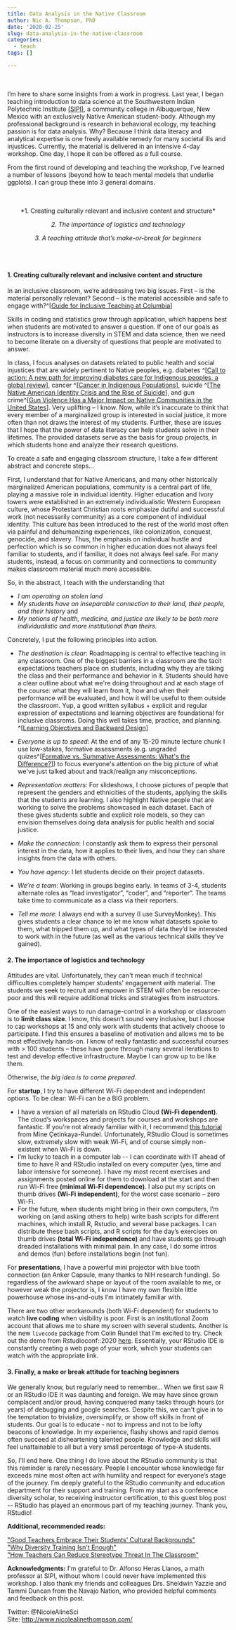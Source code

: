 ```yaml
---
title: Data Analysis in the Native Classroom
author: Nic A. Thompson, PhD
date: '2020-02-25'
slug: data-analysis-in-the-native-classroom
categories:
  - teach
tags: []

---
```


<br><br>
I’m here to share some insights from a work in progress. Last year, I began teaching introduction to data science at the Southwestern Indian Polytechnic Institute [(SIPI)](https://www.sipi.edu/), a community college in Albuquerque, New Mexico with an exclusively Native American student-body. Although my professional background is research in behavioral ecology, my teaching passion is for data analysis. Why? Because I think data literacy and analytical expertise is one freely available remedy for many societal ills and injustices. Currently, the material is delivered in an intensive 4-day workshop. One day, I hope it can be offered as a full course.

From the first round of developing and teaching the workshop, I’ve learned a number of lessons (beyond how to teach mental models that underlie ggplots). I can group these into 3 general domains.
<br><br><br>
<center>
  *1. Creating culturally relevant and inclusive content and structure*
  
  *2. The importance of logistics and technology*
  
  *3. A teaching attitude that’s make-or-break for beginners*
</center>
<br><br>

#### **1.	Creating culturally relevant and inclusive content and structure**

In an inclusive classroom, we’re addressing two big issues. First – is the material personally relevant? Second – is the material accessible and safe to engage with?^[[Guide for Inclusive Teaching at Columbia](https://cpb-us-w2.wpmucdn.com/edblogs.columbia.edu/dist/8/1109/files/2020/02/Guide-for-Inclusive-Teaching-at-Columbia_Accessibility-Revisions_15-January-2020_FINAL.pdf)] 

Skills in coding and statistics grow through application, which happens best when students are motivated to answer a question. If one of our goals as instructors is to increase diversity in STEM and data science, then we need to become literate on a diversity of questions that people are motivated to answer. 

In class, I focus analyses on datasets related to public health and social injustices that are widely pertinent to Native peoples, e.g. diabetes ^[[Call to action: A new path for improving diabetes care for Indigenous peoples, a global review](https://www.sciencedirect.com/science/article/pii/S0168822716302467)], cancer ^[[Cancer in Indigenous Populations](https://www.thelancet.com/series/cancer-in-indigenous-populations)], suicide ^[[The Native American Identity Crisis and the Rise of Suicide](https://blog.nativehope.org/february-spotlight-native-american-identity)], and gun crime^[[Gun Violence Has a Major Impact on Native Communities in the United States](https://www.teenvogue.com/story/gun-violence-has-a-major-impact-on-native-communities-in-the-united-states)]. Very uplifting – I know. Now, while it’s inaccurate to think that every member of a marginalized group is interested in social justice, it more often than not draws the interest of my students. Further, these are issues that I hope that the power of data literacy can help students solve in their lifetimes. The provided datasets serve as the basis for group projects, in which students hone and analyze their research questions.

To create a safe and engaging classroom structure, I take a few different abstract and concrete steps...

First, I understand that for Native Americans, and many other historically marginalized American populations, community is a central part of life, playing a massive role in individual identity. Higher education and Ivory towers were established in an extremely individualistic Western European culture, whose Protestant Christian roots emphasize dutiful and successful work (not necessarily community) as a core component of individual identity. This culture has been introduced to the rest of the world most often via painful and dehumanizing experiences, like colonization, conquest, genocide, and slavery. Thus, the emphasis on individual hustle and perfection which is so common in higher education does not always feel familiar to students, and if familiar, it does not always feel safe. For many students, instead, a focus on community and connections to community makes classroom material much more accessible. 

So, in the abstract, I teach with the understanding that

- *I am operating on stolen land*
- *My students have an inseparable connection to their land, their people, and their history* and
- *My notions of health, medicine, and justice are likely to be both more individualistic and more institutional than theirs.*

Concretely, I put the following principles into action.

- *The destination is clear*: Roadmapping is central to effective teaching in any classroom. One of the biggest barriers in a classroom are the tacit expectations teachers place on students, including why they are taking the class and their performance and behavior in it. Students should have a clear outline about what we're doing throughout and at each stage of the course: what they will learn from it, how and when their performance will be evaluated, and how it will be useful to them outside the classroom. Yup, a good written syllabus + explicit and regular expression of expectations and learning objectives are foundational for inclusive classroms. Doing this well takes time, practice, and planning. ^[[Learning Objectives and Backward Design](https://tep.uoregon.edu/learning-objectives-and-backward-design)]

- *Everyone is up to speed*: At the end of any 15-20 minute lecture chunk I use low-stakes, formative assessments (e.g. ungraded quizes^[[Formative vs. Summative Assessments: What's the Difference?](https://www.aeseducation.com/blog/formative-vs.-summative-assessments-what-do-they-mean)]) to focus everyone's attention on the big picture of what we've just talked about and track/realign any misconceptions.

- *Representation matters*: For slideshows, I choose pictures of people that represent the genders and ethnicities of the students, applying the skills that the students are learning. I also highlight Native people that are working to solve the problems showcased in each dataset. Each of these gives students subtle and explicit role models, so they can envision themselves doing data analysis for public health and social justice.

- *Make the connection*: I constantly ask them to express their personal interest in the data, how it applies to their lives, and how they can share insights from the data with others.

- *You have agency*: I let students decide on their project datasets.

- *We’re a team*: Working in groups begins early. In teams of 3-4, students alternate roles as “lead investigator”, “coder”, and “reporter”. The teams take time to communicate as a class via their reporters.

- *Tell me more*: I always end with a survey (I use SurveyMonkey). This gives students a clear chance to let me know what datasets spoke to them, what tripped them up, and what types of data they’d be interested to work with in the future (as well as the various technical skills they’ve gained).


#### **2. The importance of logistics and technology**

Attitudes are vital. Unfortunately, they can't mean much if technical difficulties completely hamper students' engagement with material. The students we seek to recruit and empower in STEM will often be resource-poor and this will require additional tricks and strategies from instructors.

One of the easiest ways to run damage-control in a workshop or classroom is to **limit class size**. I know, this doesn’t sound very inclusive, but I choose to cap workshops at 15 and only work with students that actively choose to participate. I find this ensures a baseline of motivation and allows me to be most effectively hands-on. I know of really fantastic and successful courses with > 100 students – these have gone through many several iterations to test and develop effective infrastructure. Maybe I can grow up to be like them.

Otherwise, *the big idea is to come prepared.* 

For **startup**, I try to have different Wi-Fi dependent and independent options. To be clear: Wi-Fi can be a BIG problem.

- I have a version of all materials on RStudio Cloud **(Wi-Fi dependent)**. The cloud’s workspaces and projects for courses and workshops are fantastic. If you’re not already familiar with it, I recommend [this tutorial](https://resources.rstudio.com/webinars/rstudio-cloud-in-the-classroom) from Mine Çetinkaya-Rundel. Unfortunately, RStudio Cloud is sometimes slow, extremely slow with weak Wi-Fi, and of course simply non-existent when Wi-Fi is down. 
- I’m lucky to teach in a computer lab -- I can coordinate with IT ahead of time to have R and RStudio installed on every computer (yes, time and labor intensive for someone). I have my most recent exercises and assignments posted online for them to download at the start and then run Wi-Fi free **(minimal Wi-Fi dependence)**. I also put my scripts on thumb drives **(Wi-Fi independent)**, for the worst case scenario – zero Wi-Fi. 
- For the future, when students might bring in their own computers, I’m working on (and asking others to help) write bash scripts for different machines, which install R, Rstudio, and several base packages. I can distribute these bash scripts, and R scripts for the day’s exercises on thumb drives **(total Wi-Fi independence)** and have students go through dreaded installations with minimal pain. In any case, I do some intros and demos (fun) before installations begin (not fun).

For **presentations**, I have a powerful mini projector with blue tooth connection (an Anker Capsule, many thanks to NIH research funding). So regardless of the awkward shape or layout of the room available to me, or however weak the projector is, I know I have my own flexible little powerhouse whose ins-and-outs I’m intimately familiar with.  

There are two other workarounds (both Wi-Fi dependent) for students to watch **live coding** when visibility is poor. First is an institutional Zoom account that allows me to share my screen with several students. Another is the new `livecode` package from Colin Rundel that I’m excited to try. Check out the demo from Rstudioconf::2020 [here](https://resources.rstudio.com/rstudio-conf-2020/lightning-talk-colin-rundel). Essentially, your RStudio IDE is constantly creating a web page of your work, which your students can watch with the appropriate link.

#### **3. Finally, a make or break attitude for teaching beginners**

We generally know, but regularly need to remember... When we first saw R or an RStudio IDE it was daunting and foreign. We may have since grown complacent and/or proud, having conquered many tasks through hours (or years) of debugging and google searches. Despite this, we can't give in to the temptation to trivialize, oversimplify, or show off skills in front of students. Our goal is to educate - not to impress and not to be lofty beacons of knowledge. In my experience, flashy shows and rapid demos often succeed at disheartening talented people. Knowledge and skills will feel unattainable to all but a very small percentage of type-A students. 

So, I’ll end here. One thing I do love about the RStudio community is that this reminder is rarely necessary. People I encounter whose knowledge far exceeds mine most often act with humility and respect for everyone’s stage of the journey. I’m deeply grateful to the RStudio community and education department for their support and training. From my start as a conference diversity scholar, to receiving instructor certification, to this guest blog post -- RStudio has played an enormous part of my teaching journey. Thank you, RStudio! 

**Additional, recommended reads:**

["Good Teachers Embrace Their Students' Cultural Backgrounds"](https://www.theatlantic.com/education/archive/2013/11/good-teachers-embrace-their-students-cultural-backgrounds/281337/)  
["Why Diversity Training Isn't Enough"](https://newrepublic.com/article/156032/diversity-training-isnt-enough-pamela-newkirk-robin-diangelo-books-reviews)  
["How Teachers Can Reduce Stereotype Threat In The Classroom"](https://cesp.rutgers.edu/blog/how-teachers-can-reduce-stereotype-threat-classroom)  

**Acknowledgments:** I'm grateful to Dr. Alfonso Heras Llanos, a math professor at SIPI, without whom I could never have implemented this workshop. I also thank my friends and colleagues Drs. Sheldwin Yazzie and Tammi Duncan from the Navajo Nation, who provided helpful comments and feedback on this post.

Twitter: @NicoleAlineSci  
Site: http://www.nicolealinethompson.com/  
